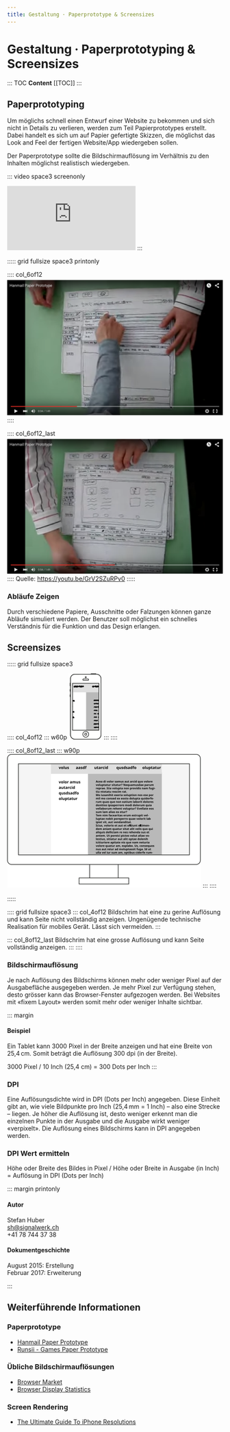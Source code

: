 ```yaml
---
title: Gestaltung · Paperprototype & Screensizes
---
```

# Gestaltung · Paperprototyping & Screensizes

::: TOC
**Content**
[[TOC]]
:::
<div class='header'></div>

## Paperprototyping
Um möglichs schnell einen Entwurf einer Website zu bekommen und sich nicht in Details zu verlieren, werden zum Teil Papierprototypes erstellt. Dabei handelt es sich um auf Papier gefertigte Skizzen, die möglichst das Look and Feel der fertigen Website/App wiedergeben sollen.

Der Paperprototype sollte die Bildschirmauflösung im Verhältnis zu den Inhalten möglichst realistisch wiedergeben.



::: video space3 screenonly
<iframe src="https://www.youtube.com/embed/GrV2SZuRPv0" frameborder="0" allowfullscreen></iframe>
:::

::::: grid fullsize space3 printonly

:::: col_6of12
![paper Paperprototyping](./img/paperproto_1.png)
::::

:::: col_6of12_last
![paper Paperprototyping](./img/paperproto_2.png)
::::
Quelle: https://youtu.be/GrV2SZuRPv0
:::::

### Abläufe Zeigen
Durch verschiedene Papiere, Ausschnitte oder Falzungen können ganze Abläufe simuliert werden. Der Benutzer soll möglichst ein schnelles Verständnis für die Funktion und das Design erlangen.





<div class='header'></div>


## Screensizes

::::: grid fullsize space3

:::: col_4of12
::: w60p
![mobile screen](./img/screensize-mobile.svg)
:::
::::

:::: col_8of12_last
::: w90p
![Desktopscreen](./img/screensize-desktop.svg)
:::
::::

:::::

:::: grid fullsize space3
::: col_4of12
Bildschrim hat eine zu gerine Auflösung und kann Seite nicht vollständig anzeigen. Ungenügende technische Realisation für mobiles Gerät. Lässt sich vermeiden.
:::

::: col_8of12_last
Bildschrim hat eine grosse Auflösung und kann Seite vollständig anzeigen.
:::
::::



### Bildschirmauflösung
Je nach Auflösung des Bildschirms können mehr oder weniger Pixel auf der Ausgabefläche ausgegeben werden. Je mehr Pixel zur Verfügung stehen, desto grösser kann das Browser-Fenster aufgezogen werden. Bei Websites mit «fixem Layout» werden somit mehr oder weniger Inhalte sichtbar.

::: margin
#### Beispiel
Ein Tablet kann 3000 Pixel in der Breite anzeigen und hat eine Breite von 25,4 cm. Somit beträgt die Auflösung 300 dpi (in der Breite).

3000 Pixel / 10 Inch (25,4 cm) = 300 Dots per Inch
:::

### DPI
Eine Auflösungsdichte wird in DPI (Dots per Inch) angegeben. Diese Einheit gibt an, wie viele Bildpunkte pro Inch (25,4 mm = 1 Inch) – also eine Strecke – liegen. Je höher die Auflösung ist, desto weniger erkennt man die einzelnen Punkte in der Ausgabe und die Ausgabe wirkt weniger «verpixelt». Die Auflösung eines Bildschirms kann in DPI angegeben werden.

### DPI Wert ermitteln
Höhe oder Breite des Bildes in Pixel / Höhe oder Breite in Ausgabe (in Inch) = Auflösung in DPI (Dots per Inch)


<div class='header'></div>



::: margin printonly
#### Autor
Stefan Huber  
sh@signalwerk.ch  
+41 78 744 37 38

#### Dokumentgeschichte
August 2015: Erstellung  
Februar 2017: Erweiterung

:::

## Weiterführende Informationen


### Paperprototype
* [Hanmail Paper Prototype](https://youtu.be/GrV2SZuRPv0)
* [Runsii - Games Paper Prototype](https://youtu.be/x48qOA2Z_xQ)

### Übliche Bildschirmauflösungen
* [Browser Market](http://gs.statcounter.com/)
* [Browser Display Statistics](http://www.w3schools.com/browsers/browsers_display.asp)

### Screen Rendering
* [The Ultimate Guide To iPhone Resolutions](https://www.paintcodeapp.com/news/ultimate-guide-to-iphone-resolutions)
